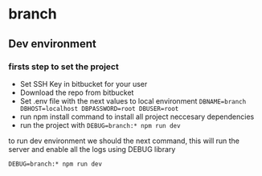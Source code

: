# branch

## Dev environment

### firsts step to set the project

- Set SSH Key in bitbucket for your user
- Download the repo from bitbucket
- Set .env file with the next values to local environment
    ``DBNAME=branch
    DBHOST=localhost
    DBPASSWORD=root
    DBUSER=root``
- run npm install command to install all project neccesary dependencies
- run the project with ``DEBUG=branch:* npm run dev``

to run dev environment we should the next command, this will run the server and enable all the logs using DEBUG library

``DEBUG=branch:* npm run dev``

